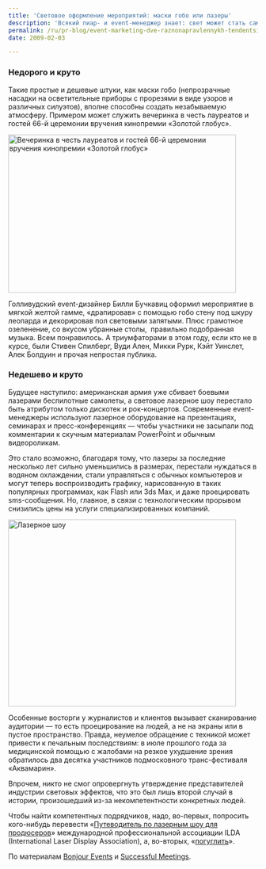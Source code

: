 ```yaml
---
title: 'Световое оформление мероприятий: маски гобо или лазеры'
description: 'Всякий пиар- и event-менеджер знает: свет может стать самым впечатляющим элементом оформления мероприятия.'
permalink: /ru/pr-blog/event-marketing-dve-raznonapravlennykh-tendentsii-v-svetovom-oformlenii
date: 2009-02-03

---
```


<h3>Недорого и круто </h3>
<p>Такие простые и дешевые штуки, как маски гобо (непрозрачные насадки на осветительные приборы с прорезями в виде узоров и различных силуэтов), вполне способны создать незабываемую атмосферу. Примером может служить вечеринка в честь лауреатов и гостей 66-й церемонии вручения кинопремии «Золотой глобус».</p>
<p><img src="{{ site.assets }}/img/blog/09-02/03-01.jpg" alt="Вечеринка в честь лауреатов и гостей 66-й церемонии вручения кинопремии «Золотой глобус»" width="460" height="319"></p>
<p>Голливудский event-дизайнер Билли Бучкавиц оформил мероприятие в мягкой желтой гамме, «драпировав» с помощью гобо стену под шкуру леопарда и декорировав пол световыми запятыми. Плюс грамотное озеленение, со вкусом убранные столы,  правильно подобранная музыка. Всем понравилось. А триумфаторами в этом году, если кто не в курсе, были Стивен Спилберг, Вуди Ален, Микки Рурк, Кэйт Уинслет, Алек Болдуин и прочая непростая публика.</p>
<h3>Недешево и круто</h3>
<p>Будущее наступило: американская армия уже сбивает боевыми лазерами беспилотные самолеты, а световое лазерное шоу перестало быть атрибутом только дискотек и рок-концертов. Современные event-менеджеры используют лазерное оборудование на презентациях, семинарах и пресс-конференциях — чтобы участники не засыпали под комментарии к скучным материалам PowerPoint и обычным видеороликам.</p>
<p>Это стало возможно, благодаря тому, что лазеры за последние несколько лет сильно уменьшились в размерах, перестали нуждаться в водяном охлаждении, стали управляться с обычных компьютеров и могут теперь воспроизводить графику, нарисованную в таких популярных программах, как Flash или 3ds Max, и даже проецировать sms-сообщения. Но, главное, в связи с технологическим прорывом снизились цены на услуги специализированных компаний.</p>
<p><img src="{{ site.assets }}/img/blog/09-02/03-02.jpg" alt="Лазерное шоу" width="460" height="377"></p>
<p>Особенные восторги у журналистов и клиентов вызывает сканирование аудитории  — то есть проецирование на людей, а не на экраны или в пустое пространство. Правда, неумелое обращение с техникой может привести к печальным последствиям: в июле прошлого года за медицинской помощью с жалобами на резкое ухудшение зрения обратилось два десятка участников подмосковного транс-фестиваля «Аквамарин».</p>
<p>Впрочем, никто не смог опровергнуть утверждение представителей индустрии световых эффектов, что это был лишь второй случай в истории, произошедший из-за некомпетентности конкретных людей.</p>
<p>Чтобы найти компетентных подрядчиков, надо, во-первых, попросить кого-нибудь перевести «<a href="http://www.laserist.org/guide-to-laser-shows.htm" target="_blank" rel="noopener noreferrer">Путеводитель по лазерным шоу для продюсеров</a>» международной профессиональной ассоциации ILDA (International Laser Display Association), а, во-вторых, «<a href="http://www.google.ru/search?hl=ru&amp;q=%E0%F0%E5%ED%E4%E0+%EB%E0%E7%E5%F0%ED%EE%E3%EE+%EE%E1%EE%F0%F3%E4%EE%E2%E0%ED%E8%FF" target="_blank" rel="noopener noreferrer">погуглить</a>».</p>
<p>По материалам <a href="http://www.bonjourevents.com/thefreshtips/2009/1/13/lighting-golden-globe-style.html" target="_blank" rel="noopener noreferrer">Bonjour Events</a> и <a href="http://www.mimegasite.com/mimegasite/articles/article_display.jsp?vnu_content_id=1003936893" target="_blank" rel="noopener noreferrer">Successful Meetings</a>.</p>

